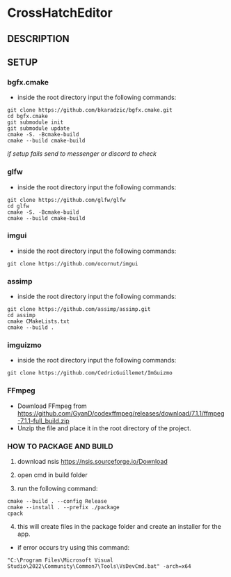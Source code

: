# CrossHatchEditor
 
## DESCRIPTION

## SETUP 

### bgfx.cmake

- inside the root directory input the following commands:
```
git clone https://github.com/bkaradzic/bgfx.cmake.git
cd bgfx.cmake
git submodule init
git submodule update
cmake -S. -Bcmake-build
cmake --build cmake-build
```
*if setup fails send to messenger or discord to check*

### glfw

- inside the root directory input the following commands:
```
git clone https://github.com/glfw/glfw
cd glfw
cmake -S. -Bcmake-build
cmake --build cmake-build
```

### imgui

- inside the root directory input the following commands:
```
git clone https://github.com/ocornut/imgui
```

### assimp

- inside the root directory input the following commands:
```
git clone https://github.com/assimp/assimp.git
cd assimp
cmake CMakeLists.txt
cmake --build .
```

### imguizmo

- inside the root directory input the following commands:
```
git clone https://github.com/CedricGuillemet/ImGuizmo
```

### FFmpeg

- Download FFmpeg from https://github.com/GyanD/codexffmpeg/releases/download/7.1.1/ffmpeg-7.1.1-full_build.zip
- Unzip the file and place it in the root directory of the project.

### HOW TO PACKAGE AND BUILD

1. download nsis https://nsis.sourceforge.io/Download

2. open cmd in build folder

3. run the following command:
```
cmake --build . --config Release
cmake --install . --prefix ./package
cpack
```
4. this will create files in the package folder and create an installer for the app.

- if error occurs try using this command:
```
"C:\Program Files\Microsoft Visual Studio\2022\Community\Common7\Tools\VsDevCmd.bat" -arch=x64
```
